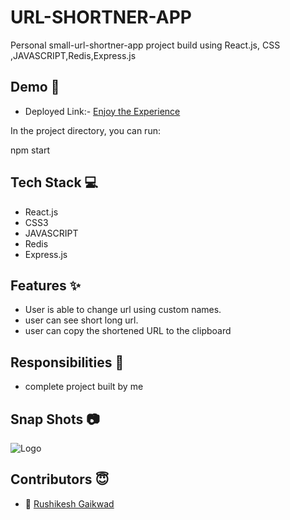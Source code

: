 
# URL-SHORTNER-APP

Personal small-url-shortner-app project build using React.js, CSS ,JAVASCRIPT,Redis,Express.js

## Demo  🎥

- Deployed Link:- [Enjoy the Experience](https://bitn-url.netlify.app)

In the project directory, you can run:

npm start


## Tech Stack 💻
- React.js 
- CSS3
- JAVASCRIPT
- Redis
- Express.js

## Features ✨

- User is able to change url using custom names.
- user can see short long url.
- user can copy the shortened URL to the clipboard

## Responsibilities 💪
- complete project built by me

## Snap Shots 📷


![Logo](https://i.ibb.co/q9q1MFk/url-bit.png)



## Contributors  😇

- 👤 [Rushikesh Gaikwad](https://github.com/rushig777)

